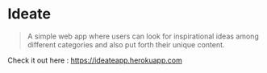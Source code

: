# Ideate

> A simple web app where users can look for inspirational ideas among different categories and also put forth their unique content.

Check it out here : https://ideateapp.herokuapp.com
